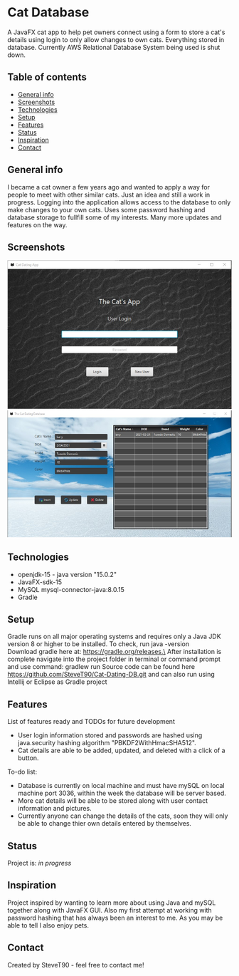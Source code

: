 # Cat Database

A JavaFX cat app to help pet owners connect using a form to store a cat's details using login to only allow changes to own cats. Everything stored in database. Currently AWS Relational Database System being used is shut down.


## Table of contents
* [General info](#general-info)
* [Screenshots](#screenshots)
* [Technologies](#technologies)
* [Setup](#setup)
* [Features](#features)
* [Status](#status)
* [Inspiration](#inspiration)
* [Contact](#contact)

## General info
I became a cat owner a few years ago and wanted to apply a way for people to meet with other similar cats. Just an idea and still a work in progress. Logging into the application allows access to the database to only make changes to your own cats. Uses some password hashing and database storage to fullfill some of my interests. Many more updates and features on the way. 

## Screenshots
![login screen screenshot](https://github.com/SteveT90/Cat-Database/blob/master/src/main/resources/Login%20Screen.jpg?raw=true)
![main database view](https://github.com/SteveT90/Cat-Database/blob/master/src/main/resources/Main%20Screeen.jpg)
## Technologies
* openjdk-15 - java version "15.0.2"
* JavaFX-sdk-15
* MySQL mysql-connector-java:8.0.15 
* Gradle

## Setup
Gradle runs on all major operating systems and requires only a Java JDK version 8 or higher to be installed. To check, run java -version \
Download gradle here at: https://gradle.org/releases.\
After installation is complete navigate into the project folder in terminal or command prompt and use command: gradlew run
Source code can be found here https://github.com/SteveT90/Cat-Dating-DB.git and can also run using Intellij or Eclipse as Gradle project

<!--## Code Examples
Show examples of usage:
`put-your-code-here` -->

## Features
List of features ready and TODOs for future development
* User login information stored and passwords are hashed using java.security hashing algorithm "PBKDF2WithHmacSHA512".
* Cat details are able to be added, updated, and deleted with a click of a button.

To-do list:
* Database is currently on local machine and must have mySQL on local machine port 3036, within the week the database will be server based.
* More cat details will be able to be stored along with user contact information and pictures.
* Currently anyone can change the details of the cats, soon they will only be able to change thier own details entered by themselves.

## Status
Project is: _in progress_

## Inspiration
Project inspired by wanting to learn more about using Java and mySQL together along with JavaFX GUI. Also my first attempt at working with password hashing that has always been an interest to me. As you may be able to tell I also enjoy pets.
## Contact
Created by SteveT90 - feel free to contact me!
